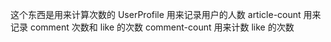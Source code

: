 <!--
 * @Author: Shen Shu
 * @Date: 2022-06-07 20:52:15
 * @LastEditors: Shen Shu
 * @LastEditTime: 2022-06-07 20:54:12
 * @FilePath: /uwcssa_ca/amplify/backend/function/CountHandler/src/readme.md
 * @Description:
 *
-->

这个东西是用来计算次数的
UserProfile 用来记录用户的人数
article-count 用来记录 comment 次数和 like 的次数
comment-count 用来计数 like 的次数
